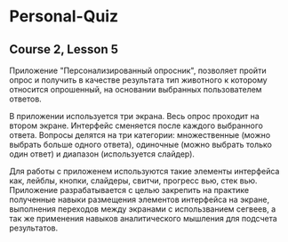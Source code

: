 # Personal-Quiz
## Course 2, Lesson 5

Приложение "Персонализированный опросник", позволяет пройти опрос и получить в качестве результата тип животного к которому относится опрошенный, на основании выбранных пользователем ответов. 

В приложении используется три экрана. Весь опрос проходит на втором экране. Интерфейс сменяется после каждого выбранного ответа. Вопросы делятся на три категории: множественные (можно выбрать больше одного ответа), одиночные (можно выбрать только один ответ) и диапазон (используется слайдер).

Для работы с приложенем используются такие элементы интерфейса как, лейблы, кнопки, слайдеры, свитчи, прогресс вью, стек вью. Приложение разрабатывается с целью закрепить на практике полученные навыки размещения элементов интерфейса на экране, выполнения переходов между экранами с использванием сегвеев, а так же применения навыков аналитического мышления для подсчета результатов. 
